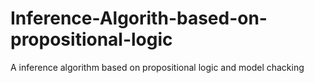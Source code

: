 # Inference-Algorith-based-on-propositional-logic
A inference algorithm based on propositional logic and model chacking
